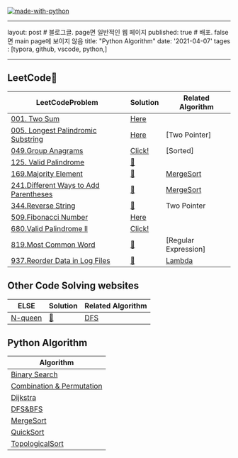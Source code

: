 [![made-with-python](https://img.shields.io/badge/Made%20with-Python-1f425f.svg)](https://www.python.org/)

---
layout: post # 블로그글. page면 일반적인 웹 페이지
published: true # 배포. false면 main page에 보이지 않음
title: "Python Algorithm"
date: '2021-04-07'
tages : [typora, github, vscode, python,]

---



## LeetCode🎈

| LeetCodeProblem                                              | Solution                                                     | Related Algorithm                                            |
| ------------------------------------------------------------ | ------------------------------------------------------------ | ------------------------------------------------------------ |
| [001. Two Sum](https://leetcode.com/problems/two-sum/)       | [Here](https://github.com/WonhyeokJung/PythonAlgorithm/blob/master/LeetCode/001.TwoSum.py) |                                                              |
| [005. Longest Palindromic Substring](https://leetcode.com/problems/longest-palindromic-substring/) | [Here](https://github.com/WonhyeokJung/PythonAlgorithm/blob/master/LeetCode/005.Longest%20Palindromic%20Substring.py) | [Two Pointer]                                                |
| [049.Group Anagrams](https://leetcode.com/problems/group-anagrams/) | [Click!](https://github.com/WonhyeokJung/PythonAlgorithm/blob/master/LeetCode/049.Group%20Anagrams.py) | [Sorted]                                                     |
| [125. Valid Palindrome](https://leetcode.com/problems/valid-palindrome/) | [🍳](https://github.com/WonhyeokJung/PythonAlgorithm/blob/master/LeetCode/125.%20Valid%20Palindrome.py) |                                                              |
| [169.Majority Element](leetcode.com/problems/majority-element/) | [🍖](https://github.com/WonhyeokJung/PythonAlgorithm/blob/master/LeetCode/169.MajorityElement.py) | [MergeSort](https://github.com/WonhyeokJung/PythonAlgorithm/blob/master/Algorithm/MergeSort.py) |
| [241.Different Ways to Add Parentheses](https://leetcode.com/problems/different-ways-to-add-parentheses/) | [🍉](https://github.com/WonhyeokJung/PythonAlgorithm/blob/master/LeetCode/241.DifferentWaysToAddParentheses.py) | [MergeSort](https://github.com/WonhyeokJung/PythonAlgorithm/blob/master/Algorithm/MergeSort.py) |
| [344.Reverse String](https://leetcode.com/problems/reverse-string/) | [🍟](https://github.com/WonhyeokJung/PythonAlgorithm/blob/master/LeetCode/344.%20Reverse%20String.py) | Two Pointer                                                  |
| [509.Fibonacci Number](https://leetcode.com/problems/fibonacci-number/) | [Here](https://github.com/WonhyeokJung/PythonAlgorithm/blob/master/LeetCode/509.FibonacciNumber.py) |                                                              |
| [680.Valid Palindrome ll](https://leetcode.com/problems/valid-palindrome-ii/) | [Click!](https://github.com/WonhyeokJung/PythonAlgorithm/blob/master/LeetCode/680.ValidPalindromeII.py) |                                                              |
| [819.Most Common Word](https://leetcode.com/problems/most-common-word/) | [🥩](https://github.com/WonhyeokJung/PythonAlgorithm/blob/master/LeetCode/819.Most%20Common%20Word.py) | [Regular Expression]                                         |
| [937.Reorder Data in Log Files](https://leetcode.com/problems/reorder-data-in-log-files/) | [🍔](https://github.com/WonhyeokJung/PythonAlgorithm/blob/master/LeetCode/937.Reorder%20Data%20in%20Log%20Files.py) | [Lambda](https://github.com/WonhyeokJung/PythonAlgorithm/blob/master/Python/lambda.py) |



## Other Code Solving websites

| ELSE                                                         | Solution                                                     | Related Algorithm                                            |
| ------------------------------------------------------------ | ------------------------------------------------------------ | ------------------------------------------------------------ |
| [N-queen](https://swexpertacademy.com/main/code/problem/problemDetail.do?contestProbId=AV7GKs06AU0DFAXB) | [🍟](https://github.com/WonhyeokJung/PythonAlgorithm/blob/master/Algorithm/DFS_Nqueens.py) | [DFS](https://github.com/WonhyeokJung/PythonAlgorithm/blob/master/Algorithm/Graph_DFS_BFS.py) |



## Python Algorithm

| Algorithm                                                    |
| ------------------------------------------------------------ |
| [Binary Search](https://github.com/WonhyeokJung/PythonAlgorithm/blob/master/Algorithm/BinarySearch.py) |
| [Combination & Permutation](https://github.com/WonhyeokJung/PythonAlgorithm/blob/master/Algorithm/Combination%26Permutation.py) |
| [Dijkstra](https://github.com/WonhyeokJung/PythonAlgorithm/blob/master/Algorithm/dijkstra.py) |
| [DFS&BFS](https://github.com/WonhyeokJung/PythonAlgorithm/blob/master/Algorithm/Graph_DFS_BFS.py) |
| [MergeSort](https://github.com/WonhyeokJung/PythonAlgorithm/blob/master/Algorithm/MergeSort.py) |
| [QuickSort](https://github.com/WonhyeokJung/PythonAlgorithm/blob/master/Algorithm/QuickSort.py) |
| [TopologicalSort](https://github.com/WonhyeokJung/PythonAlgorithm/blob/master/Algorithm/Topological%20Sort.py) |

